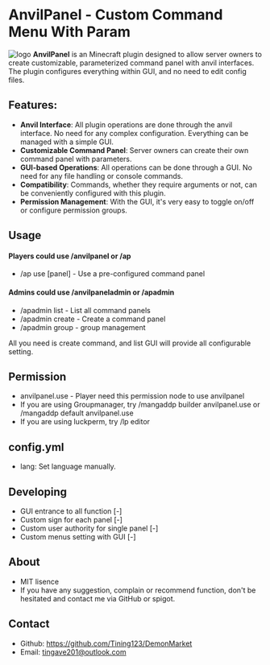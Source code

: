 # AnvilPanel - Custom Command Menu With Param
![logo](https://raw.githubusercontent.com/Tining123/anvilpanel/master/src/main/img/logo.png)
**AnvilPanel** is an Minecraft plugin designed to allow server owners to create customizable, parameterized command panel with anvil interfaces. The plugin configures everything within GUI, and no need to edit config files.

## Features:
- **Anvil Interface**: All plugin operations are done through the anvil interface. No need for any complex configuration. Everything can be managed with a simple GUI.
- **Customizable Command Panel**: Server owners can create their own command panel with parameters.
- **GUI-based Operations**: All operations can be done through a GUI. No need for any file handling or console commands.
- **Compatibility**: Commands, whether they require arguments or not, can be conveniently configured with this plugin.
- **Permission Management**: With the GUI, it's very easy to toggle on/off or configure permission groups.


## Usage
#### Players could use /anvilpanel or /ap
+ /ap use [panel] - Use a pre-configured command panel

#### Admins could use /anvilpaneladmin or /apadmin
+ /apadmin list - List all command panels
+ /apadmin create - Create a command panel
+ /apadmin group - group management

All you need is create command, and list GUI will provide all configurable setting.

## Permission
+ anvilpanel.use - Player need this permission node to use anvilpanel
+ If you are using Groupmanager, try /mangaddp builder anvilpanel.use or /mangaddp default anvilpanel.use
+ If you are using luckperm, try /lp editor

## config.yml
+ lang: Set language manually.

## Developing
+ GUI entrance to all function [-]
+ Custom sign for each panel [-]
+ Custom user authority for single panel [-]
+ Custom menus setting with GUI [-]
## About
+ MIT lisence
+ If you have any suggestion, complain or recommend function, don't be hesitated and contact me via GitHub or spigot.
## Contact
- Github: https://github.com/Tining123/DemonMarket
- Email: tingave201@outlook.com

